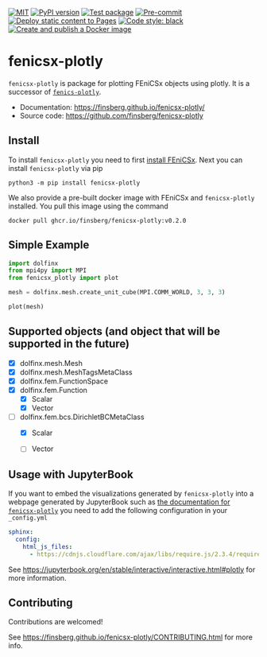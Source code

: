 [![MIT](https://img.shields.io/github/license/finsberg/fenicsx-plotly)](https://github.com/finsberg/fenicsx-plotly/blob/main/LICENSE)
[![PyPI version](https://badge.fury.io/py/fenicsx-plotly.svg)](https://pypi.org/project/fenicsx-plotly/)
[![Test package](https://github.com/finsberg/fenicsx-plotly/actions/workflows/test_package_coverage.yml/badge.svg)](https://github.com/finsberg/fenicsx-plotly/actions/workflows/test_package_coverage.yml)
[![Pre-commit](https://github.com/finsberg/fenicsx-plotly/actions/workflows/pre-commit.yml/badge.svg)](https://github.com/finsberg/fenicsx-plotly/actions/workflows/pre-commit.yml)
[![Deploy static content to Pages](https://github.com/finsberg/fenicsx-plotly/actions/workflows/build_docs.yml/badge.svg)](https://github.com/finsberg/fenicsx-plotly/actions/workflows/build_docs.yml)
[![Code style: black](https://img.shields.io/badge/code%20style-black-000000.svg)](https://github.com/psf/black)
[![Create and publish a Docker image](https://github.com/finsberg/fenicsx-plotly/actions/workflows/docker-image.yml/badge.svg)](https://github.com/finsberg/fenicsx-plotly/pkgs/container/fenicsx-plotly)

# fenicsx-plotly

`fenicsx-plotly` is package for plotting FEniCSx objects using plotly. It is a successor of [`fenics-plotly`](https://github.com/finsberg/pulse).

* Documentation: https://finsberg.github.io/fenicsx-plotly/
* Source code: https://github.com/finsberg/fenicsx-plotly

## Install

To install `fenicsx-plotly` you need to first [install FEniCSx](https://github.com/FEniCS/dolfinx#installation). Next you can install `fenicsx-plotly` via pip
```
python3 -m pip install fenicsx-plotly
```
We also provide a pre-built docker image with FEniCSx and `fenicsx-plotly` installed. You pull this image using the command
```
docker pull ghcr.io/finsberg/fenicsx-plotly:v0.2.0
```

## Simple Example
```python
import dolfinx
from mpi4py import MPI
from fenicsx_plotly import plot

mesh = dolfinx.mesh.create_unit_cube(MPI.COMM_WORLD, 3, 3, 3)

plot(mesh)
```

## Supported objects (and object that will be supported in the future)
- [x] dolfinx.mesh.Mesh
- [x] dolfinx.mesh.MeshTagsMetaClass
- [x] dolfinx.fem.FunctionSpace
- [x] dolfinx.fem.Function
    - [x] Scalar
    - [x] Vector
- [ ] dolfinx.fem.bcs.DirichletBCMetaClass
    - [x] Scalar
    - [ ] Vector


## Usage with JupyterBook
If you want to embed the visualizations generated by `fenicsx-plotly` into a webpage generated by JupyterBook such as [the documentation for `fenicsx-plotly`](https://finsberg.github.io/fenicsx-plotly/) you need to add the following configuration in your `_config.yml`
```yaml
sphinx:
  config:
    html_js_files:
      - https://cdnjs.cloudflare.com/ajax/libs/require.js/2.3.4/require.min.js
```
See <https://jupyterbook.org/en/stable/interactive/interactive.html#plotly> for more information.

## Contributing
Contributions are welcomed!

See https://finsberg.github.io/fenicsx-plotly/CONTRIBUTING.html for more info.
